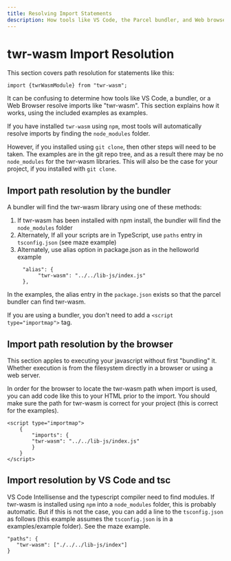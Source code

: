 ```yaml
---
title: Resolving Import Statements
description: How tools like VS Code, the Parcel bundler, and Web browser's resolve import statements
---
```


# twr-wasm Import Resolution
This section covers path resolution for statements like this:
~~~
import {twrWasmModule} from "twr-wasm";
~~~

It can be confusing to determine how tools like VS Code, a bundler, or a Web Browser resolve imports like "twr-wasm".  This section explains how it works, using the included examples as examples.

If you have installed `twr-wasm` using `npm`, most tools will automatically resolve imports by finding the `node_modules` folder.

However, if you installed using `git clone`, then other steps will need to be taken.  The examples are in the git repo tree, and as a result there may be no `node_modules` for the twr-wasm libraries.  This will also be the case for your project, if you installed with `git clone`.

## Import path resolution by the bundler
A bundler will find the twr-wasm library using one of these methods:

1. If twr-wasm has been installed with npm install, the bundler will find the `node_modules` folder
2. Alternately, If all your scripts are in TypeScript, use `paths`  entry in `tsconfig.json` (see maze example)
3. Alternately, use alias option in package.json as in the helloworld example
~~~
     "alias": {
          "twr-wasm": "../../lib-js/index.js"
     },
~~~
  
In the examples, the alias entry in the `package.json` exists so that the parcel bundler can find twr-wasm.

If you are using a bundler, you don't need to add a `<script type="importmap">` tag.  

## Import path resolution by the browser
This section apples to executing your javascript without first "bundling" it.  Whether execution is from the filesystem directly in a browser or using a web server. 

In order for the browser to locate the twr-wasm path when import is used,  you can add code like this to your HTML prior to the import.  You should make sure the path for twr-wasm is correct for your project (this is correct for the examples).
~~~
<script type="importmap">
    {
        "imports": {
        "twr-wasm": "../../lib-js/index.js"
        }
    }
</script>
~~~

## Import resolution by VS Code and tsc 
VS Code Intellisense and the typescript compiler need to find modules.  If twr-wasm is installed using `npm` into a `node_modules` folder, this is probably automatic.  But if this is not the case, you can add a line to the `tsconfig.json` as follows (this example assumes the `tsconfig.json` is in a examples/example folder).  See the maze example.
~~~
"paths": {
   "twr-wasm": ["./../../lib-js/index"]
}
~~~






